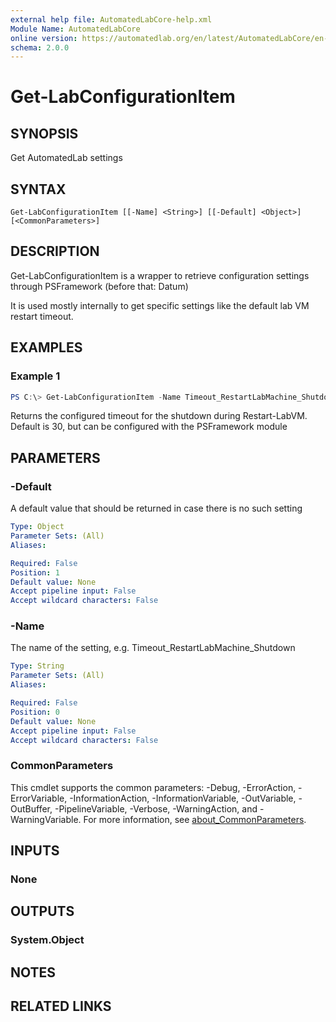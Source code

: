 ```yaml
---
external help file: AutomatedLabCore-help.xml
Module Name: AutomatedLabCore
online version: https://automatedlab.org/en/latest/AutomatedLabCore/en-us/Get-LabConfigurationItem
schema: 2.0.0
---
```


# Get-LabConfigurationItem

## SYNOPSIS
Get AutomatedLab settings

## SYNTAX

```
Get-LabConfigurationItem [[-Name] <String>] [[-Default] <Object>] [<CommonParameters>]
```

## DESCRIPTION
Get-LabConfigurationItem is a wrapper to retrieve configuration settings through PSFramework (before that: Datum)

It is used mostly internally to get specific settings like the default lab VM restart timeout.

## EXAMPLES

### Example 1
```powershell
PS C:\> Get-LabConfigurationItem -Name Timeout_RestartLabMachine_Shutdown
```

Returns the configured timeout for the shutdown during Restart-LabVM.
Default is 30, but can be configured with the PSFramework module

## PARAMETERS

### -Default
A default value that should be returned in case there is no such setting

```yaml
Type: Object
Parameter Sets: (All)
Aliases:

Required: False
Position: 1
Default value: None
Accept pipeline input: False
Accept wildcard characters: False
```

### -Name
The name of the setting, e.g.
Timeout_RestartLabMachine_Shutdown

```yaml
Type: String
Parameter Sets: (All)
Aliases:

Required: False
Position: 0
Default value: None
Accept pipeline input: False
Accept wildcard characters: False
```

### CommonParameters
This cmdlet supports the common parameters: -Debug, -ErrorAction, -ErrorVariable, -InformationAction, -InformationVariable, -OutVariable, -OutBuffer, -PipelineVariable, -Verbose, -WarningAction, and -WarningVariable. For more information, see [about_CommonParameters](http://go.microsoft.com/fwlink/?LinkID=113216).

## INPUTS

### None
## OUTPUTS

### System.Object
## NOTES

## RELATED LINKS

